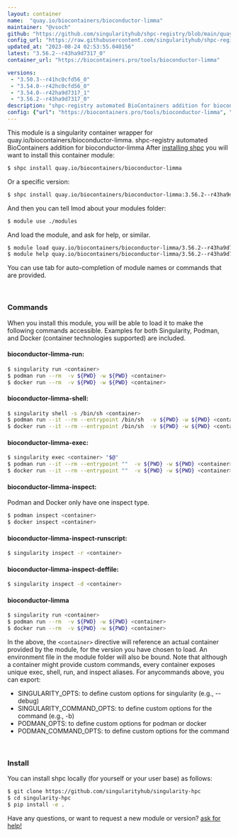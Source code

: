 ```yaml
---
layout: container
name:  "quay.io/biocontainers/bioconductor-limma"
maintainer: "@vsoch"
github: "https://github.com/singularityhub/shpc-registry/blob/main/quay.io/biocontainers/bioconductor-limma/container.yaml"
config_url: "https://raw.githubusercontent.com/singularityhub/shpc-registry/main/quay.io/biocontainers/bioconductor-limma/container.yaml"
updated_at: "2023-08-24 02:53:55.040156"
latest: "3.56.2--r43ha9d7317_0"
container_url: "https://biocontainers.pro/tools/bioconductor-limma"

versions:
 - "3.50.3--r41hc0cfd56_0"
 - "3.54.0--r42hc0cfd56_0"
 - "3.54.0--r42ha9d7317_1"
 - "3.56.2--r43ha9d7317_0"
description: "shpc-registry automated BioContainers addition for bioconductor-limma"
config: {"url": "https://biocontainers.pro/tools/bioconductor-limma", "maintainer": "@vsoch", "description": "shpc-registry automated BioContainers addition for bioconductor-limma", "latest": {"3.56.2--r43ha9d7317_0": "sha256:c3ac0aee43d92e5792b109d0047e50bc0b7934b39c193c8ae965fe3a6777027e"}, "tags": {"3.50.3--r41hc0cfd56_0": "sha256:ebe08bf8c6a098e89b76c5d79b0f6067da6b41971b6ef6b1c6fb0a5ce74e6eea", "3.54.0--r42hc0cfd56_0": "sha256:f7a607e4a49ad05903e61b010dc8fe7f41abf82499935c2a987373b243c428e6", "3.54.0--r42ha9d7317_1": "sha256:ae9917d2e0603bf18ac255fe5f8369e109cfeb04af3e82981014561c347af6bb", "3.56.2--r43ha9d7317_0": "sha256:c3ac0aee43d92e5792b109d0047e50bc0b7934b39c193c8ae965fe3a6777027e"}, "docker": "quay.io/biocontainers/bioconductor-limma"}
---
```


This module is a singularity container wrapper for quay.io/biocontainers/bioconductor-limma.
shpc-registry automated BioContainers addition for bioconductor-limma
After [installing shpc](#install) you will want to install this container module:


```bash
$ shpc install quay.io/biocontainers/bioconductor-limma
```

Or a specific version:

```bash
$ shpc install quay.io/biocontainers/bioconductor-limma:3.56.2--r43ha9d7317_0
```

And then you can tell lmod about your modules folder:

```bash
$ module use ./modules
```

And load the module, and ask for help, or similar.

```bash
$ module load quay.io/biocontainers/bioconductor-limma/3.56.2--r43ha9d7317_0
$ module help quay.io/biocontainers/bioconductor-limma/3.56.2--r43ha9d7317_0
```

You can use tab for auto-completion of module names or commands that are provided.

<br>

### Commands

When you install this module, you will be able to load it to make the following commands accessible.
Examples for both Singularity, Podman, and Docker (container technologies supported) are included.

#### bioconductor-limma-run:

```bash
$ singularity run <container>
$ podman run --rm  -v ${PWD} -w ${PWD} <container>
$ docker run --rm  -v ${PWD} -w ${PWD} <container>
```

#### bioconductor-limma-shell:

```bash
$ singularity shell -s /bin/sh <container>
$ podman run --it --rm --entrypoint /bin/sh  -v ${PWD} -w ${PWD} <container>
$ docker run --it --rm --entrypoint /bin/sh  -v ${PWD} -w ${PWD} <container>
```

#### bioconductor-limma-exec:

```bash
$ singularity exec <container> "$@"
$ podman run --it --rm --entrypoint ""  -v ${PWD} -w ${PWD} <container> "$@"
$ docker run --it --rm --entrypoint ""  -v ${PWD} -w ${PWD} <container> "$@"
```

#### bioconductor-limma-inspect:

Podman and Docker only have one inspect type.

```bash
$ podman inspect <container>
$ docker inspect <container>
```

#### bioconductor-limma-inspect-runscript:

```bash
$ singularity inspect -r <container>
```

#### bioconductor-limma-inspect-deffile:

```bash
$ singularity inspect -d <container>
```



#### bioconductor-limma

```bash
$ singularity run <container>
$ podman run --rm  -v ${PWD} -w ${PWD} <container>
$ docker run --rm  -v ${PWD} -w ${PWD} <container>
```


In the above, the `<container>` directive will reference an actual container provided
by the module, for the version you have chosen to load. An environment file in the
module folder will also be bound. Note that although a container
might provide custom commands, every container exposes unique exec, shell, run, and
inspect aliases. For anycommands above, you can export:

 - SINGULARITY_OPTS: to define custom options for singularity (e.g., --debug)
 - SINGULARITY_COMMAND_OPTS: to define custom options for the command (e.g., -b)
 - PODMAN_OPTS: to define custom options for podman or docker
 - PODMAN_COMMAND_OPTS: to define custom options for the command

<br>

### Install

You can install shpc locally (for yourself or your user base) as follows:

```bash
$ git clone https://github.com/singularityhub/singularity-hpc
$ cd singularity-hpc
$ pip install -e .
```

Have any questions, or want to request a new module or version? [ask for help!](https://github.com/singularityhub/singularity-hpc/issues)